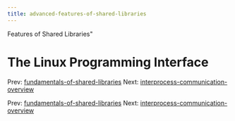 ```yaml
---
title: advanced-features-of-shared-libraries
---
```


Features of Shared Libraries"

# The Linux Programming Interface

Prev:
[fundamentals-of-shared-libraries](fundamentals-of-shared-libraries.md)
Next:
[interprocess-communication-overview](interprocess-communication-overview.md)

Prev:
[fundamentals-of-shared-libraries](fundamentals-of-shared-libraries.md)
Next:
[interprocess-communication-overview](interprocess-communication-overview.md)

